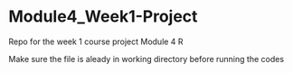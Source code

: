 # Module4_Week1-Project
Repo for the week 1 course project Module 4 R

Make sure the file is aleady in working directory before running the codes
